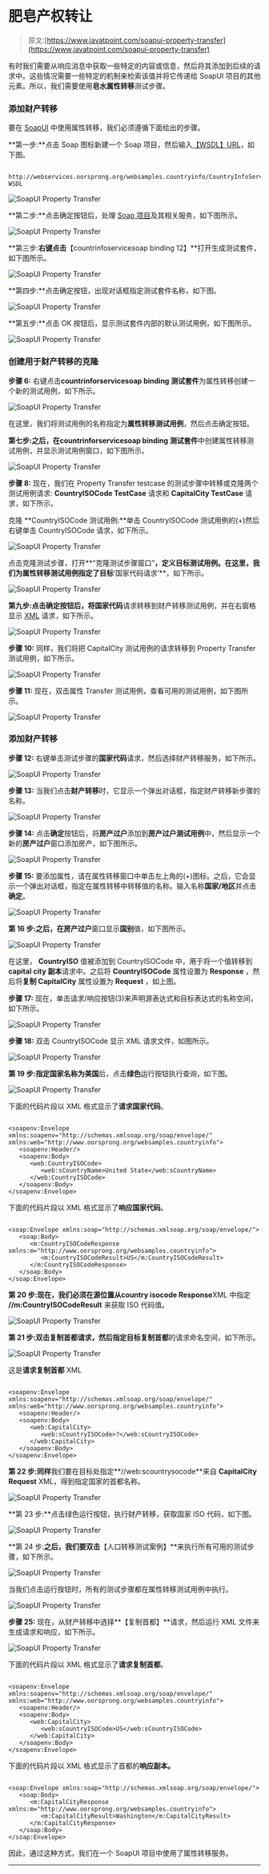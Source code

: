 # 肥皂产权转让

> 原文:[https://www.javatpoint.com/soapui-property-transfer](https://www.javatpoint.com/soapui-property-transfer)

有时我们需要从响应消息中获取一些特定的内容或信息，然后将其添加到后续的请求中。这些情况需要一些特定的机制来检索该值并将它传递给 SoapUI 项目的其他元素。所以，我们需要使用**皂水属性转移**测试步骤。

### 添加财产转移

要在 [SoapUI](https://www.javatpoint.com/soapui) 中使用属性转移，我们必须遵循下面给出的步骤。

**第一步:**点击 Soap 图标新建一个 Soap 项目，然后输入[【WSDL】](https://www.javatpoint.com/soapui-working-with-wsdl-file)[URL](https://www.javatpoint.com/url-full-form)，如下图。

```

http://webservices.oorsprong.org/websamples.countryinfo/CountryInfoService.wso?WSDL

```

![SoapUI Property Transfer](../Images/76bb82c90b0f9247c7bd6cc627568717.png)

**第二步:**点击确定按钮后，处理 [Soap 项目](https://www.javatpoint.com/create-soap-project-in-soapui-tool)及其相关服务，如下图所示。

![SoapUI Property Transfer](../Images/f5749f37412a9987d40077003ebbada5.png)

**第三步:**右键点击**【countrinfoservicesoap binding 12】**打开生成测试套件，如下图所示。

![SoapUI Property Transfer](../Images/16faff65f69b72489ee8568a3e596271.png)

**第四步:**点击确定按钮，出现对话框指定测试套件名称，如下图。

![SoapUI Property Transfer](../Images/ce878b94a41fcb4327d5e2a93bef8e29.png)

**第五步:**点击 OK 按钮后，显示测试套件内部的默认测试用例，如下图所示。

![SoapUI Property Transfer](../Images/74d0cbe37591d73ebf491f76c03b63d6.png)

### 创建用于财产转移的克隆

**步骤 6:** 右键点击**countrinforservicesoap binding 测试套件**为属性转移创建一个新的测试用例，如下所示。

![SoapUI Property Transfer](../Images/876eb601fe8282d919ea196a66bb7a9e.png)

在这里，我们将测试用例的名称指定为**属性转移测试用例**，然后点击确定按钮。

**第七步:**之后，在**countrinforservicesoap binding 测试套件**中创建属性转移测试用例，并显示测试用例窗口，如下图所示。

![SoapUI Property Transfer](../Images/4c02e95b0130f5106b462548b83ebbe4.png)

**步骤 8:** 现在，我们在 Property Transfer testcase 的测试步骤中转移或克隆两个测试用例请求: **CountryISOCode TestCase** 请求和 **CapitalCity TestCase** 请求，如下所示。

克隆 **CountryISOCode 测试用例:**单击 CountryISOCode 测试用例的(+)然后右键单击 CountryISOCode 请求，如下所示。

![SoapUI Property Transfer](../Images/3a3ab777aaff0fbbe857f0b0351fe3b7.png)

点击克隆测试步骤，打开**“克隆测试步骤窗口”**，定义目标测试用例。在这里，我们为属性转移测试用例指定了目标**‘国家代码请求’**，如下所示。

![SoapUI Property Transfer](../Images/dce5788455a063552a64c0658d26d0d9.png)

**第九步:**点击确定按钮后，将**国家代码**请求转移到财产转移测试用例，并在右窗格显示 [XML](https://www.javatpoint.com/xml-tutorial) 请求，如下所示。

![SoapUI Property Transfer](../Images/711a746e7f731c1550c46791722a3d6d.png)

**步骤 10:** 同样，我们将把 CapitalCity 测试用例的请求转移到 Property Transfer 测试用例，如下所示。

![SoapUI Property Transfer](../Images/2ccc7b13de484d43fdd9f022c3e7edb7.png)

**步骤 11:** 现在，双击属性 Transfer 测试用例，查看可用的测试用例，如下图所示。

![SoapUI Property Transfer](../Images/4d7e76ed94fb8adf6a59df90862a009b.png)

### 添加财产转移

**步骤 12:** 右键单击测试步骤的**国家代码**请求，然后选择财产转移服务，如下所示。

![SoapUI Property Transfer](../Images/fb7ac693047e6c5c8fc1f19b75ec3672.png)

**步骤 13:** 当我们点击**财产转移**时，它显示一个弹出对话框，指定财产转移新步骤的名称。

![SoapUI Property Transfer](../Images/ea95cbc82f1cbd9c22da6681e2c30836.png)

**步骤 14:** 点击**确定**按钮后，将**房产过户**添加到**房产过户测试用例**中，然后显示一个新的**房产过户**窗口添加房产，如下图所示。

![SoapUI Property Transfer](../Images/fae8fe7eac24e13e3bc864e41f4d1fe8.png)

**步骤 15:** 要添加属性，请在属性转移窗口中单击左上角的(+)图标。之后，它会显示一个弹出对话框，指定在属性转移中转移值的名称。输入名称**国家/地区**并点击**确定**。

![SoapUI Property Transfer](../Images/bce6f6e83da68c51ceb71638d0b741f4.png)

**第 16 步:**之后，在**房产过户**窗口显示**国别**值，如下图所示。

![SoapUI Property Transfer](../Images/f032e8b62311c9b6b759a6e714ea60ca.png)

在这里， **CountryISO** 值被添加到 CountryISOCode 中，用于将一个值转移到**capital city 副本**请求中。之后将 **CountryISOCode** 属性设置为 **Response** ，然后将**复制 CapitalCity** 属性设置为 **Request** ，如上图。

**步骤 17:** 现在，单击请求/响应按钮(3)来声明源表达式和目标表达式的名称空间，如下所示。

![SoapUI Property Transfer](../Images/3ce037b6fdc87a9ad7ba9f6678db6b41.png)

**步骤 18:** 双击 CountryISOCode 显示 XML 请求文件，如图所示。

![SoapUI Property Transfer](../Images/3740b055d95d8bd5d2904edb25637fb0.png)

**第 19 步:**指定国家名称为**美国**后，点击**绿色**运行按钮执行查询，如下图。

![SoapUI Property Transfer](../Images/df15c59aabe51ee83899e9a36f91e108.png)

下面的代码片段以 XML 格式显示了**请求国家代码**。

```

<soapenv:Envelope xmlns:soapenv="http://schemas.xmlsoap.org/soap/envelope/" xmlns:web="http://www.oorsprong.org/websamples.countryinfo">
   <soapenv:Header/>
   <soapenv:Body>
      <web:CountryISOCode>
         <web:sCountryName>United State</web:sCountryName>
      </web:CountryISOCode>
   </soapenv:Body>
</soapenv:Envelope>

```

下面的代码片段以 XML 格式显示了**响应国家代码**。

```

<soap:Envelope xmlns:soap="http://schemas.xmlsoap.org/soap/envelope/">
   <soap:Body>
      <m:CountryISOCodeResponse xmlns:m="http://www.oorsprong.org/websamples.countryinfo">
         <m:CountryISOCodeResult>US</m:CountryISOCodeResult>
      </m:CountryISOCodeResponse>
   </soap:Body>
</soap:Envelope>

```

**第 20 步:**现在，我们必须在源位置从**country isocode Response**XML 中指定 **//m:CountryISOCodeResult** 来获取 ISO 代码值。

![SoapUI Property Transfer](../Images/5b89c5e298c925dc33dbb8bbee50e029.png)

**第 21 步:**双击复制首都请求，然后指定目标**复制首都**的请求命名空间，如下所示。

![SoapUI Property Transfer](../Images/12cbd6855a84c400f5d2d2c9c00449d2.png)

这是**请求复制首都** XML

```

<soapenv:Envelope xmlns:soapenv="http://schemas.xmlsoap.org/soap/envelope/" xmlns:web="http://www.oorsprong.org/websamples.countryinfo">
   <soapenv:Header/>
   <soapenv:Body>
      <web:CapitalCity>
         <web:sCountryISOCode>?</web:sCountryISOCode>
      </web:CapitalCity>
   </soapenv:Body>
</soapenv:Envelope>

```

**第 22 步:同样**我们要在目标处指定**//web:scountrysocode**来自 **CapitalCity Request** XML，得到指定国家的首都名称。

![SoapUI Property Transfer](../Images/8094a94983af282aeae1af6ea4c5e115.png)

**第 23 步:**点击绿色运行按钮，执行财产转移，获取国家 ISO 代码，如下图。

![SoapUI Property Transfer](../Images/cf1a7c32700da739b3c32c29d3c272b1.png)

**第 24 步:**之后，我们要双击**【人口转移测试案例】**来执行所有可用的测试步骤，如下所示。

![SoapUI Property Transfer](../Images/f48645e9738a6a4aea4d42e005cd58e2.png)

当我们点击运行按钮时，所有的测试步骤都在属性转移测试用例中执行。

![SoapUI Property Transfer](../Images/3c22b0e9bfd49dbbe56c55cffbcceb74.png)

**步骤 25:** 现在，从财产转移中选择**【复制首都】**请求，然后运行 XML 文件来生成请求和响应，如下所示。

![SoapUI Property Transfer](../Images/62535f37ec5a50b383fdaf8abf421f2e.png)

下面的代码片段以 XML 格式显示了**请求复制首都**。

```

<soapenv:Envelope xmlns:soapenv="http://schemas.xmlsoap.org/soap/envelope/" xmlns:web="http://www.oorsprong.org/websamples.countryinfo">
   <soapenv:Header/>
   <soapenv:Body>
      <web:CapitalCity>
         <web:sCountryISOCode>US</web:sCountryISOCode>
      </web:CapitalCity>
   </soapenv:Body>
</soapenv:Envelope>

```

下面的代码片段以 XML 格式显示了首都的**响应副本。**

```

<soap:Envelope xmlns:soap="http://schemas.xmlsoap.org/soap/envelope/">
   <soap:Body>
      <m:CapitalCityResponse xmlns:m="http://www.oorsprong.org/websamples.countryinfo">
         <m:CapitalCityResult>Washington</m:CapitalCityResult>
      </m:CapitalCityResponse>
   </soap:Body>
</soap:Envelope>

```

因此，通过这种方式，我们在一个 SoapUI 项目中使用了属性转移服务。

* * *